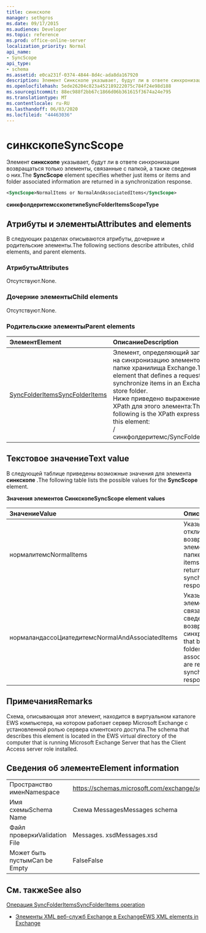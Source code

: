 ```yaml
---
title: синкскопе
manager: sethgros
ms.date: 09/17/2015
ms.audience: Developer
ms.topic: reference
ms.prod: office-online-server
localization_priority: Normal
api_name:
- SyncScope
api_type:
- schema
ms.assetid: e0ca231f-0374-4844-8d4c-ada8da167920
description: Элемент Синкскопе указывает, будут ли в ответе синхронизации возвращаться только элементы, связанные с папкой, а также сведения о них.
ms.openlocfilehash: 5ede26204c823a452189222075c784f24e98d188
ms.sourcegitcommit: 88ec988f2bb67c1866d06b361615f3674a24e795
ms.translationtype: MT
ms.contentlocale: ru-RU
ms.lasthandoff: 06/03/2020
ms.locfileid: "44463036"
---
```

# <a name="syncscope"></a><span data-ttu-id="ecadb-103">синкскопе</span><span class="sxs-lookup"><span data-stu-id="ecadb-103">SyncScope</span></span>

<span data-ttu-id="ecadb-104">Элемент **синкскопе** указывает, будут ли в ответе синхронизации возвращаться только элементы, связанные с папкой, а также сведения о них.</span><span class="sxs-lookup"><span data-stu-id="ecadb-104">The **SyncScope** element specifies whether just items or items and folder associated information are returned in a synchronization response.</span></span> 
  
```xml
<SyncScope>NormalItems or NormalAndAssociatedItems</SyncScope>
```

 <span data-ttu-id="ecadb-105">**синкфолдеритемсскопетипе**</span><span class="sxs-lookup"><span data-stu-id="ecadb-105">**SyncFolderItemsScopeType**</span></span>
## <a name="attributes-and-elements"></a><span data-ttu-id="ecadb-106">Атрибуты и элементы</span><span class="sxs-lookup"><span data-stu-id="ecadb-106">Attributes and elements</span></span>

<span data-ttu-id="ecadb-107">В следующих разделах описываются атрибуты, дочерние и родительские элементы.</span><span class="sxs-lookup"><span data-stu-id="ecadb-107">The following sections describe attributes, child elements, and parent elements.</span></span>
  
### <a name="attributes"></a><span data-ttu-id="ecadb-108">Атрибуты</span><span class="sxs-lookup"><span data-stu-id="ecadb-108">Attributes</span></span>

<span data-ttu-id="ecadb-109">Отсутствуют.</span><span class="sxs-lookup"><span data-stu-id="ecadb-109">None.</span></span>
  
### <a name="child-elements"></a><span data-ttu-id="ecadb-110">Дочерние элементы</span><span class="sxs-lookup"><span data-stu-id="ecadb-110">Child elements</span></span>

<span data-ttu-id="ecadb-111">Отсутствуют.</span><span class="sxs-lookup"><span data-stu-id="ecadb-111">None.</span></span>
  
### <a name="parent-elements"></a><span data-ttu-id="ecadb-112">Родительские элементы</span><span class="sxs-lookup"><span data-stu-id="ecadb-112">Parent elements</span></span>

|<span data-ttu-id="ecadb-113">**Элемент**</span><span class="sxs-lookup"><span data-stu-id="ecadb-113">**Element**</span></span>|<span data-ttu-id="ecadb-114">**Описание**</span><span class="sxs-lookup"><span data-stu-id="ecadb-114">**Description**</span></span>|
|:-----|:-----|
|[<span data-ttu-id="ecadb-115">SyncFolderItems</span><span class="sxs-lookup"><span data-stu-id="ecadb-115">SyncFolderItems</span></span>](syncfolderitems.md) <br/> |<span data-ttu-id="ecadb-116">Элемент, определяющий запрос на синхронизацию элементов в папке хранилища Exchange.</span><span class="sxs-lookup"><span data-stu-id="ecadb-116">The element that defines a request to synchronize items in an Exchange store folder.</span></span>  <br/> <span data-ttu-id="ecadb-117">Ниже приведено выражение XPath для этого элемента:</span><span class="sxs-lookup"><span data-stu-id="ecadb-117">The following is the XPath expression to this element:</span></span>  <br/> <span data-ttu-id="ecadb-118">/синкфолдеритемс</span><span class="sxs-lookup"><span data-stu-id="ecadb-118">/SyncFolderItems</span></span>  <br/> |
   
## <a name="text-value"></a><span data-ttu-id="ecadb-119">Текстовое значение</span><span class="sxs-lookup"><span data-stu-id="ecadb-119">Text value</span></span>

<span data-ttu-id="ecadb-120">В следующей таблице приведены возможные значения для элемента **синкскопе** .</span><span class="sxs-lookup"><span data-stu-id="ecadb-120">The following table lists the possible values for the **SyncScope** element.</span></span> 
  
<span data-ttu-id="ecadb-121">**Значения элементов Синкскопе**</span><span class="sxs-lookup"><span data-stu-id="ecadb-121">**SyncScope element values**</span></span>

|<span data-ttu-id="ecadb-122">**Значение**</span><span class="sxs-lookup"><span data-stu-id="ecadb-122">**Value**</span></span>|<span data-ttu-id="ecadb-123">**Описание**</span><span class="sxs-lookup"><span data-stu-id="ecadb-123">**Description**</span></span>|
|:-----|:-----|
|<span data-ttu-id="ecadb-124">нормалитемс</span><span class="sxs-lookup"><span data-stu-id="ecadb-124">NormalItems</span></span>  <br/> |<span data-ttu-id="ecadb-125">Указывает, что в отклике синхронизации возвращаются только элементы в папке.</span><span class="sxs-lookup"><span data-stu-id="ecadb-125">Specifies that only items in the folder are returned in a synchronization response.</span></span>  <br/> |
|<span data-ttu-id="ecadb-126">нормаландассоЦиатедитемс</span><span class="sxs-lookup"><span data-stu-id="ecadb-126">NormalAndAssociatedItems</span></span>  <br/> |<span data-ttu-id="ecadb-127">Указывает, что оба элемента в папке и связанных с ней сведениями возвращаются в ответе синхронизации.</span><span class="sxs-lookup"><span data-stu-id="ecadb-127">Specifies that both items in the folder and folder associated information are returned in a synchronization response.</span></span>  <br/> |
   
## <a name="remarks"></a><span data-ttu-id="ecadb-128">Примечания</span><span class="sxs-lookup"><span data-stu-id="ecadb-128">Remarks</span></span>

<span data-ttu-id="ecadb-129">Схема, описывающая этот элемент, находится в виртуальном каталоге EWS компьютера, на котором работает сервер Microsoft Exchange с установленной ролью сервера клиентского доступа.</span><span class="sxs-lookup"><span data-stu-id="ecadb-129">The schema that describes this element is located in the EWS virtual directory of the computer that is running Microsoft Exchange Server that has the Client Access server role installed.</span></span>
  
## <a name="element-information"></a><span data-ttu-id="ecadb-130">Сведения об элементе</span><span class="sxs-lookup"><span data-stu-id="ecadb-130">Element information</span></span>

|||
|:-----|:-----|
|<span data-ttu-id="ecadb-131">Пространство имен</span><span class="sxs-lookup"><span data-stu-id="ecadb-131">Namespace</span></span>  <br/> |https://schemas.microsoft.com/exchange/services/2006/messages  <br/> |
|<span data-ttu-id="ecadb-132">Имя схемы</span><span class="sxs-lookup"><span data-stu-id="ecadb-132">Schema Name</span></span>  <br/> |<span data-ttu-id="ecadb-133">Схема Messages</span><span class="sxs-lookup"><span data-stu-id="ecadb-133">Messages schema</span></span>  <br/> |
|<span data-ttu-id="ecadb-134">Файл проверки</span><span class="sxs-lookup"><span data-stu-id="ecadb-134">Validation File</span></span>  <br/> |<span data-ttu-id="ecadb-135">Messages. xsd</span><span class="sxs-lookup"><span data-stu-id="ecadb-135">Messages.xsd</span></span>  <br/> |
|<span data-ttu-id="ecadb-136">Может быть пустым</span><span class="sxs-lookup"><span data-stu-id="ecadb-136">Can be Empty</span></span>  <br/> |<span data-ttu-id="ecadb-137">False</span><span class="sxs-lookup"><span data-stu-id="ecadb-137">False</span></span>  <br/> |
   
## <a name="see-also"></a><span data-ttu-id="ecadb-138">См. также</span><span class="sxs-lookup"><span data-stu-id="ecadb-138">See also</span></span>



[<span data-ttu-id="ecadb-139">Операция SyncFolderItems</span><span class="sxs-lookup"><span data-stu-id="ecadb-139">SyncFolderItems operation</span></span>](syncfolderitems-operation.md)


- [<span data-ttu-id="ecadb-140">Элементы XML веб-служб Exchange в Exchange</span><span class="sxs-lookup"><span data-stu-id="ecadb-140">EWS XML elements in Exchange</span></span>](ews-xml-elements-in-exchange.md)

